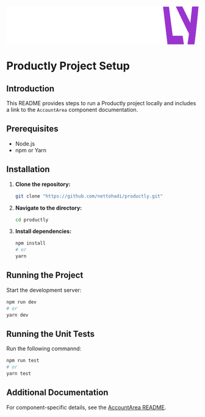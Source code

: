 <div style="display: flex; justify-content: center; margin-bottom: 20px;">
  <img src="src/assets/productly-logo.png" alt="Productly Logo" width="600" height="100">
</div>

# Productly Project Setup

## Introduction

This README provides steps to run a Productly project locally and includes a link to the `AccountArea` component documentation.

## Prerequisites

- Node.js
- npm or Yarn

## Installation

1. **Clone the repository:**

   ```bash
   git clone "https://github.com/nettohadi/productly.git"
   ```

2. **Navigate to the directory:**

   ```bash
   cd productly
   ```

3. **Install dependencies:**

   ```bash
   npm install
   # or
   yarn
   ```

## Running the Project

Start the development server:

```bash
npm run dev
# or
yarn dev
```

## Running the Unit Tests

Run the following commannd:

```bash
npm run test
# or
yarn test
```

## Additional Documentation

For component-specific details, see the [AccountArea README](src/components/AccountArea/README.md).
